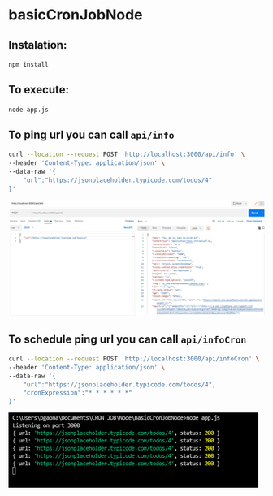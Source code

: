 # basicCronJobNode
## Instalation:
```bash
npm install
```

## To execute:
```bash
node app.js
```

## To ping url you can call `api/info`

```bash
curl --location --request POST 'http://localhost:3000/api/info' \
--header 'Content-Type: application/json' \
--data-raw '{
    "url":"https://jsonplaceholder.typicode.com/todos/4"
}'
```
![Screenshot](ping.png)

## To schedule ping url you can call `api/infoCron`

```bash
curl --location --request POST 'http://localhost:3000/api/infoCron' \
--header 'Content-Type: application/json' \
--data-raw '{
    "url":"https://jsonplaceholder.typicode.com/todos/4",
    "cronExpression":"* * * * * *"
}'
```
![Screenshot](schedule.png)
